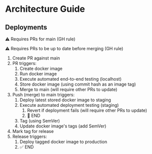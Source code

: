 # Architecture Guide

## Deployments

⚠️ Requires PRs for main (GH rule)

⚠️ Requires PRs to be up to date before merging (GH rule)

1. Create PR against main
1. PR triggers:
    1. Create docker image
    1. Run docker image
    1. Execute automated end-to-end testing (localhost)
    1. Store docker image (using commit hash as an image tag)
    1. Merge to main (will require other PRs to update)
1. Push (merge) to main triggers:
    1. Deploy latest stored docker image to staging
    1. Execute automated deployment testing (staging)
        1. Revert if deployment fails (will require other PRs to update)
        1. 🛑 END
    1. Tag (using SemVer)
    1. Update docker image's tags (add SemVer)
1. Mark tag for release
1. Release triggers:
    1. Deploy tagged docker image to production
    1. ✅ END
